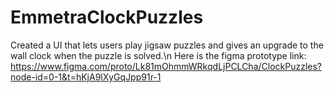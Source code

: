 # EmmetraClockPuzzles
Created a UI that lets users play jigsaw puzzles and gives an upgrade to the wall clock when the puzzle is solved.\n
Here is the figma prototype link: https://www.figma.com/proto/Lk81mOhmmWRkqdLjPCLCha/ClockPuzzles?node-id=0-1&t=hKjA9lXyGqJpp91r-1
